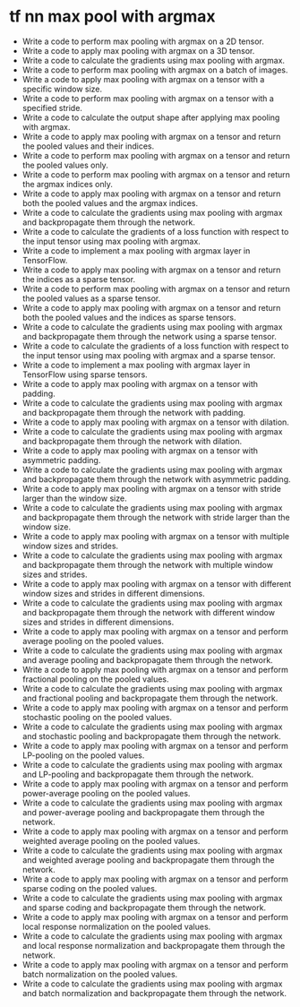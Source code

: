 # tf nn max pool with argmax

- Write a code to perform max pooling with argmax on a 2D tensor.
- Write a code to apply max pooling with argmax on a 3D tensor.
- Write a code to calculate the gradients using max pooling with argmax.
- Write a code to perform max pooling with argmax on a batch of images.
- Write a code to apply max pooling with argmax on a tensor with a specific window size.
- Write a code to perform max pooling with argmax on a tensor with a specified stride.
- Write a code to calculate the output shape after applying max pooling with argmax.
- Write a code to apply max pooling with argmax on a tensor and return the pooled values and their indices.
- Write a code to perform max pooling with argmax on a tensor and return the pooled values only.
- Write a code to perform max pooling with argmax on a tensor and return the argmax indices only.
- Write a code to apply max pooling with argmax on a tensor and return both the pooled values and the argmax indices.
- Write a code to calculate the gradients using max pooling with argmax and backpropagate them through the network.
- Write a code to calculate the gradients of a loss function with respect to the input tensor using max pooling with argmax.
- Write a code to implement a max pooling with argmax layer in TensorFlow.
- Write a code to apply max pooling with argmax on a tensor and return the indices as a sparse tensor.
- Write a code to perform max pooling with argmax on a tensor and return the pooled values as a sparse tensor.
- Write a code to apply max pooling with argmax on a tensor and return both the pooled values and the indices as sparse tensors.
- Write a code to calculate the gradients using max pooling with argmax and backpropagate them through the network using a sparse tensor.
- Write a code to calculate the gradients of a loss function with respect to the input tensor using max pooling with argmax and a sparse tensor.
- Write a code to implement a max pooling with argmax layer in TensorFlow using sparse tensors.
- Write a code to apply max pooling with argmax on a tensor with padding.
- Write a code to calculate the gradients using max pooling with argmax and backpropagate them through the network with padding.
- Write a code to apply max pooling with argmax on a tensor with dilation.
- Write a code to calculate the gradients using max pooling with argmax and backpropagate them through the network with dilation.
- Write a code to apply max pooling with argmax on a tensor with asymmetric padding.
- Write a code to calculate the gradients using max pooling with argmax and backpropagate them through the network with asymmetric padding.
- Write a code to apply max pooling with argmax on a tensor with stride larger than the window size.
- Write a code to calculate the gradients using max pooling with argmax and backpropagate them through the network with stride larger than the window size.
- Write a code to apply max pooling with argmax on a tensor with multiple window sizes and strides.
- Write a code to calculate the gradients using max pooling with argmax and backpropagate them through the network with multiple window sizes and strides.
- Write a code to apply max pooling with argmax on a tensor with different window sizes and strides in different dimensions.
- Write a code to calculate the gradients using max pooling with argmax and backpropagate them through the network with different window sizes and strides in different dimensions.
- Write a code to apply max pooling with argmax on a tensor and perform average pooling on the pooled values.
- Write a code to calculate the gradients using max pooling with argmax and average pooling and backpropagate them through the network.
- Write a code to apply max pooling with argmax on a tensor and perform fractional pooling on the pooled values.
- Write a code to calculate the gradients using max pooling with argmax and fractional pooling and backpropagate them through the network.
- Write a code to apply max pooling with argmax on a tensor and perform stochastic pooling on the pooled values.
- Write a code to calculate the gradients using max pooling with argmax and stochastic pooling and backpropagate them through the network.
- Write a code to apply max pooling with argmax on a tensor and perform LP-pooling on the pooled values.
- Write a code to calculate the gradients using max pooling with argmax and LP-pooling and backpropagate them through the network.
- Write a code to apply max pooling with argmax on a tensor and perform power-average pooling on the pooled values.
- Write a code to calculate the gradients using max pooling with argmax and power-average pooling and backpropagate them through the network.
- Write a code to apply max pooling with argmax on a tensor and perform weighted average pooling on the pooled values.
- Write a code to calculate the gradients using max pooling with argmax and weighted average pooling and backpropagate them through the network.
- Write a code to apply max pooling with argmax on a tensor and perform sparse coding on the pooled values.
- Write a code to calculate the gradients using max pooling with argmax and sparse coding and backpropagate them through the network.
- Write a code to apply max pooling with argmax on a tensor and perform local response normalization on the pooled values.
- Write a code to calculate the gradients using max pooling with argmax and local response normalization and backpropagate them through the network.
- Write a code to apply max pooling with argmax on a tensor and perform batch normalization on the pooled values.
- Write a code to calculate the gradients using max pooling with argmax and batch normalization and backpropagate them through the network.